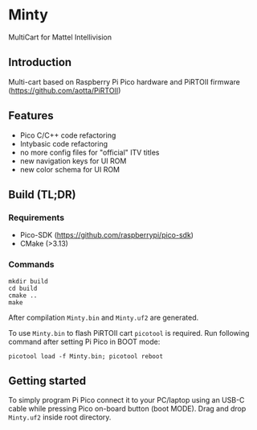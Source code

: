 # Minty
MultiCart for Mattel Intellivision

## Introduction

Multi-cart based on Raspberry Pi Pico hardware and PiRTOII firmware (https://github.com/aotta/PiRTOII)

## Features

- Pico C/C++ code refactoring
- Intybasic code refactoring
- no more config files for "official" ITV titles
- new navigation keys for UI ROM
- new color schema for UI ROM

## Build (TL;DR)

### Requirements

- Pico-SDK (https://github.com/raspberrypi/pico-sdk)
- CMake (>3.13)

### Commands

```
mkdir build
cd build
cmake ..
make
```

After compilation `Minty.bin` and `Minty.uf2` are generated.

To use `Minty.bin` to flash PiRTOII cart `picotool` is required. Run following
command after setting Pi Pico in BOOT mode:

```
picotool load -f Minty.bin; picotool reboot
```

## Getting started

To simply program Pi Pico connect it to your PC/laptop using an USB-C cable
while pressing Pico on-board button (boot MODE). Drag and drop `Minty.uf2` inside
root directory.






